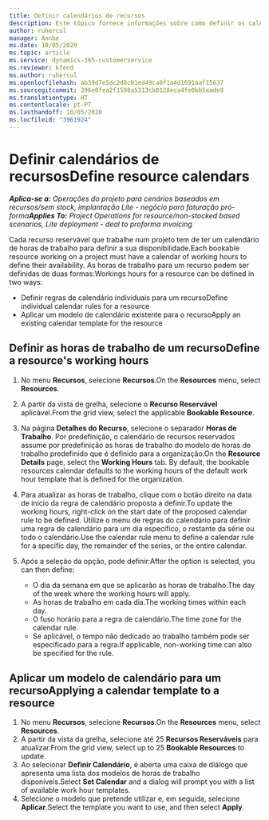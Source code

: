```yaml
---
title: Definir calendários de recursos
description: Este tópico fornece informações sobre como definir os calendários de horas de trabalho para os recursos no Project Operations.
author: ruhercul
manager: Annbe
ms.date: 10/05/2020
ms.topic: article
ms.service: dynamics-365-customerservice
ms.reviewer: kfend
ms.author: ruhercul
ms.openlocfilehash: ab39d7e5dc2d8c01ed49ca0f1a4d1691aaf15637
ms.sourcegitcommit: 396e0fea2f1598a5313cb0128eca4fe0bb5aade9
ms.translationtype: HT
ms.contentlocale: pt-PT
ms.lasthandoff: 10/05/2020
ms.locfileid: "3961924"
---
```

# <a name="define-resource-calendars"></a><span data-ttu-id="e5f7d-103">Definir calendários de recursos</span><span class="sxs-lookup"><span data-stu-id="e5f7d-103">Define resource calendars</span></span>

<span data-ttu-id="e5f7d-104">_**Aplica-se a:** Operações do projeto para cenários baseados em recursos/sem stock, implantação Lite - negócio para faturação pró-forma_</span><span class="sxs-lookup"><span data-stu-id="e5f7d-104">_**Applies To:** Project Operations for resource/non-stocked based scenarios, Lite deployment - deal to proforma invoicing_</span></span>

<span data-ttu-id="e5f7d-105">Cada recurso reservável que trabalhe num projeto tem de ter um calendário de horas de trabalho para definir a sua disponibilidade.</span><span class="sxs-lookup"><span data-stu-id="e5f7d-105">Each bookable resource working on a project must have a calendar of working hours to define their availability.</span></span> <span data-ttu-id="e5f7d-106">As horas de trabalho para um recurso podem ser definidas de duas formas:</span><span class="sxs-lookup"><span data-stu-id="e5f7d-106">Workings hours for a resource can be defined in two ways:</span></span> 

   - <span data-ttu-id="e5f7d-107">Definir regras de calendário individuais para um recurso</span><span class="sxs-lookup"><span data-stu-id="e5f7d-107">Define individual calendar rules for a resource</span></span>
   - <span data-ttu-id="e5f7d-108">Aplicar um modelo de calendário existente para o recurso</span><span class="sxs-lookup"><span data-stu-id="e5f7d-108">Apply an existing calendar template for the resource</span></span>

## <a name="define-a-resources-working-hours"></a><span data-ttu-id="e5f7d-109">Definir as horas de trabalho de um recurso</span><span class="sxs-lookup"><span data-stu-id="e5f7d-109">Define a resource's working hours</span></span>

1. <span data-ttu-id="e5f7d-110">No menu **Recursos**, selecione **Recursos**.</span><span class="sxs-lookup"><span data-stu-id="e5f7d-110">On the **Resources** menu, select **Resources**.</span></span>
2. <span data-ttu-id="e5f7d-111">A partir da vista de grelha, selecione o **Recurso Reservável** aplicável.</span><span class="sxs-lookup"><span data-stu-id="e5f7d-111">From the grid view, select the applicable **Bookable Resource**.</span></span>
3. <span data-ttu-id="e5f7d-112">Na página **Detalhes do Recurso**, selecione o separador **Horas de Trabalho**. Por predefinição, o calendário de recursos reservados assume por predefinição as horas de trabalho do modelo de horas de trabalho predefinido que é definido para a organização.</span><span class="sxs-lookup"><span data-stu-id="e5f7d-112">On the **Resource Details** page, select the **Working Hours** tab. By default, the bookable resources calendar defaults to the working hours of the default work hour template that is defined for the organization.</span></span>
4. <span data-ttu-id="e5f7d-113">Para atualizar as horas de trabalho, clique com o botão direito na data de início da regra de calendário proposta a definir.</span><span class="sxs-lookup"><span data-stu-id="e5f7d-113">To update the working hours, right-click on the start date of the proposed calendar rule to be defined.</span></span> <span data-ttu-id="e5f7d-114">Utilize o menu de regras do calendário para definir uma regra de calendário para um dia específico, o restante da série ou todo o calendário.</span><span class="sxs-lookup"><span data-stu-id="e5f7d-114">Use the calendar rule menu to define a calendar rule for a specific day, the remainder of the series, or the entire calendar.</span></span>
5. <span data-ttu-id="e5f7d-115">Após a seleção da opção, pode definir:</span><span class="sxs-lookup"><span data-stu-id="e5f7d-115">After the option is selected, you can then define:</span></span>

    - <span data-ttu-id="e5f7d-116">O dia da semana em que se aplicarão as horas de trabalho.</span><span class="sxs-lookup"><span data-stu-id="e5f7d-116">The day of the week where the working hours will apply.</span></span>
    - <span data-ttu-id="e5f7d-117">As horas de trabalho em cada dia.</span><span class="sxs-lookup"><span data-stu-id="e5f7d-117">The working times within each day.</span></span>
    - <span data-ttu-id="e5f7d-118">O fuso horário para a regra de calendário.</span><span class="sxs-lookup"><span data-stu-id="e5f7d-118">The time zone for the calendar rule.</span></span>
    - <span data-ttu-id="e5f7d-119">Se aplicável, o tempo não dedicado ao trabalho também pode ser especificado para a regra.</span><span class="sxs-lookup"><span data-stu-id="e5f7d-119">If applicable, non-working time can also be specified for the rule.</span></span>

## <a name="applying-a-calendar-template-to-a-resource"></a><span data-ttu-id="e5f7d-120">Aplicar um modelo de calendário para um recurso</span><span class="sxs-lookup"><span data-stu-id="e5f7d-120">Applying a calendar template to a resource</span></span>

1. <span data-ttu-id="e5f7d-121">No menu **Recursos**, selecione **Recursos**.</span><span class="sxs-lookup"><span data-stu-id="e5f7d-121">On the **Resources** menu, select **Resources**.</span></span>
2. <span data-ttu-id="e5f7d-122">A partir da vista da grelha, selecione até 25 **Recursos Reserváveis** para atualizar.</span><span class="sxs-lookup"><span data-stu-id="e5f7d-122">From the grid view, select up to 25 **Bookable Resources** to update.</span></span>
3. <span data-ttu-id="e5f7d-123">Ao selecionar **Definir Calendário**, é aberta uma caixa de diálogo que apresenta uma lista dos modelos de horas de trabalho disponíveis.</span><span class="sxs-lookup"><span data-stu-id="e5f7d-123">Select **Set Calendar** and a dialog will prompt you with a list of available work hour templates.</span></span>
4. <span data-ttu-id="e5f7d-124">Selecione o modelo que pretende utilizar e, em seguida, selecione **Aplicar**.</span><span class="sxs-lookup"><span data-stu-id="e5f7d-124">Select the template you want to use, and then select **Apply**.</span></span>
